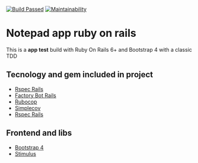 <!-- 
[![Code Climate coverage][coverage-shield]][coverage-url] -->
[![Build Passed][build-passed]][build-url]
[![Maintainability][maintainability-shield]][maintainability-url]
# Notepad app ruby on rails

This is a <b>app test</b> build with Ruby On Rails 6+ and Bootstrap 4 with a classic TDD 

## Tecnology and gem included in project

- [Rspec Rails](https://github.com/rspec/rspec-rails)
- [Factory Bot Rails](https://github.com/thoughtbot/factory_bot_rails)
- [Rubocop](https://github.com/rubocop/rubocop)
- [Simplecov](https://github.com/rspec/rspec-rails)
- [Rspec Rails](https://github.com/rspec/rspec-rails)
## Frontend and libs
- [Bootstrap 4](https://getbootstrap.com/docs/4.6/)
- [Stimulus](https://stimulus.hotwired.dev)

<!-- MARKDOWN IMAGE AND LINK -->

[build-passed]: https://img.shields.io/github/workflow/status/marviorocha/notepad/ruby-test-notepad/developer?style=for-the-badge
[build-url]: https://github.com/marviorocha/notepad/actions/workflows/ruby.yml
[coverage-shield]: https://img.shields.io/codeclimate/coverage/marviorocha/notepad?style=for-the-badge
[coverage-url]: https://codeclimate.com/github/marviorocha/notepad/test_coverage
[maintainability-shield]: https://img.shields.io/codeclimate/maintainability/marviorocha/notepad?style=for-the-badge
[maintainability-url]: https://codeclimate.com/github/marviorocha/notepad/maintainability
